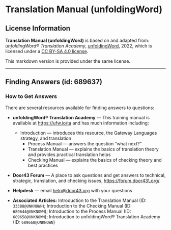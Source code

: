 # Translation Manual (unfoldingWord)

## License Information

**Translation Manual (unfoldingWord)** is based on and adapted from: _unfoldingWord® Translation Academy_, [unfoldingWord](https://unfoldingword.org/utw), 2022, which is licensed under a [CC BY-SA 4.0 license](https://creativecommons.org/licenses/by-sa/4.0/legalcode.en).

This markdown version is provided under the same license.



--------------------------------

## Finding Answers (id: 689637)

### How to Get Answers

There are several resources available for finding answers to questions:

* **unfoldingWord® Translation Academy** — This training manual is available at https://ufw.io/ta and has much information including:

    + Introduction — introduces this resource, the Gateway Languages strategy, and translation
        + Process Manual — answers the question “what next?”
        + Translation Manual — explains the basics of translation theory and provides practical translation helps
        + Checking Manual — explains the basics of checking theory and best practices
* **Door43 Forum** — A place to ask questions and get answers to technical, strategic, translation, and checking issues, https://forum.door43\.org/
* **Helpdesk** — email [help@door43\.org](mailto:help@door43.org) with your questions

* **Associated Articles:** Introduction to the Translation Manual (ID: `33388@UNKNOWN`); Introduction to the Checking Manual (ID: `689644@UNKNOWN`); Introduction to the Process Manual (ID: `689658@UNKNOWN`); Introduction to unfoldingWord® Translation Academy (ID: `689668@UNKNOWN`)

